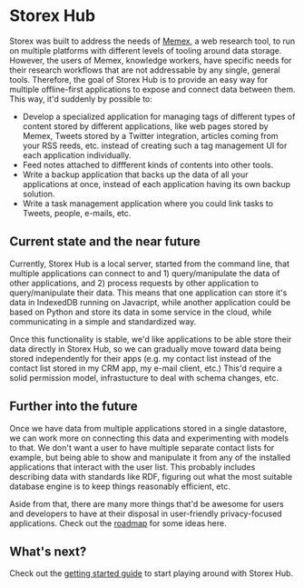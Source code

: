 # Storex Hub

Storex was built to address the needs of [Memex](https://getmemex.com), a web research tool, to run on multiple platforms with different levels of tooling around data storage. However, the users of Memex, knowledge workers, have specific needs for their research workflows that are not addressable by any single, general tools. Therefore, the goal of Storex Hub is to provide an easy way for multiple offline-first applications to expose and connect data between them. This way, it'd suddenly by possible to:

- Develop a specialized application for managing tags of different types of content stored by different applications, like web pages stored by Memex, Tweets stored by a Twitter integration, articles coming from your RSS reeds, etc. instead of creating such a tag management UI for each application individually.
- Feed notes attached to diffferent kinds of contents into other tools.
- Write a backup application that backs up the data of all your applications at once, instead of each application having its own backup solution.
- Write a task management application where you could link tasks to Tweets, people, e-mails, etc.

## Current state and the near future

Currently, Storex Hub is a local server, started from the command line, that multiple applications can connect to and 1) query/manipulate the data of other applications, and 2) process requests by other application to query/manipulate their data. This means that one application can store it's data in IndexedDB running on Javacript, while another application could be based on Python and store its data in some service in the cloud, while communicating in a simple and standardized way.

Once this functionality is stable, we'd like applications to be able store their data directly in Storex Hub, so we can gradually move toward data being stored independently for their apps (e.g. my contact list instead of the contact list stored in my CRM app, my e-mail client, etc.) This'd require a solid permission model, infrastucture to deal with schema changes, etc.

## Further into the future

Once we have data from multiple applications stored in a single datastore, we can work more on connecting this data and experimenting with models to that. We don't want a user to have multiple separate contact lists for example, but being able to show and manipulate it from any of the installed applications that interact with the user list. This probably includes describing data with standards like RDF, figuring out what the most suitable database engine is to keep things reasonably efficient, etc.

Aside from that, there are many more things that'd be awesome for users and developers to have at their disposal in user-friendly privacy-focused applications. Check out the [roadmap](/storex-hub/roadmap/) for some ideas here.

## What's next?

Check out the [getting started guide](/storex-hub/getting-started/) to start playing around with Storex Hub.

<!--
- A guide on the API enpoints
- Contacts to get in touch
-->
